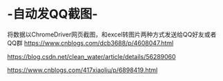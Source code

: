 # -自动发QQ截图-
将数据以ChromeDriver网页截图，和excel转图片两种方式发送给QQ好友或者QQ群
https://www.cnblogs.com/dcb3688/p/4608047.html

https://blog.csdn.net/clean_water/article/details/56289060

https://www.cnblogs.com/417xiaoliu/p/6898419.html
